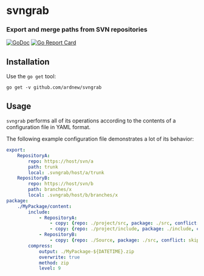 [docimg]:https://godoc.org/github.com/ardnew/svngrab?status.svg
[docurl]:https://godoc.org/github.com/ardnew/svngrab
[repimg]:https://goreportcard.com/badge/github.com/ardnew/svngrab
[repurl]:https://goreportcard.com/report/github.com/ardnew/svngrab

# svngrab
### Export and merge paths from SVN repositories

[![GoDoc][docimg]][docurl] [![Go Report Card][repimg]][repurl]

## Installation

Use the `go get` tool:

```
go get -v github.com/ardnew/svngrab
```

## Usage

`svngrab` performs all of its operations according to the contents of a configuration file in YAML format.

The following example configuration file demonstrates a lot of its behavior:

```yaml
export:
    RepositoryA:
        repo: https://host/svn/a
        path: trunk
        local: .svngrab/host/a/trunk
    RepositoryB:
        repo: https://host/svn/b
        path: branches/x
        local: .svngrab/host/b/branches/x
package:
    ./MyPackage/content:
        include:
            - RepositoryA:
                - copy: {repo: ./project/src, package: ./src, conflict: merge, symlinks: deep, ignore: [.svn, .o$, .a$]}
                - copy: {repo: ./project/include, package: ./include, conflict: replace, symlinks: shallow, ignore: [.svn]}
            - RepositoryB:
                - copy: {repo: ./Source, package: ./src, conflict: skip, symlinks: skip, ignore: [.svn]}
        compress:
            output: ./MyPackage-${DATETIME}.zip
            overwrite: true
            method: zip
            level: 9
```
